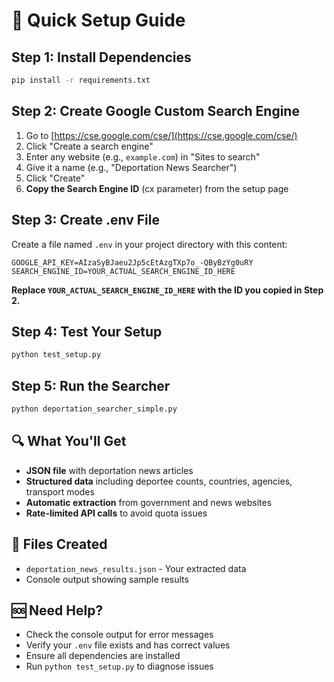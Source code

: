 # 🚀 Quick Setup Guide

## Step 1: Install Dependencies
```bash
pip install -r requirements.txt
```

## Step 2: Create Google Custom Search Engine
1. Go to [https://cse.google.com/cse/](https://cse.google.com/cse/)
2. Click "Create a search engine"
3. Enter any website (e.g., `example.com`) in "Sites to search"
4. Give it a name (e.g., "Deportation News Searcher")
5. Click "Create"
6. **Copy the Search Engine ID** (cx parameter) from the setup page

## Step 3: Create .env File
Create a file named `.env` in your project directory with this content:
```env
GOOGLE_API_KEY=AIzaSyBJaeu2Jp5cEtAzgTXp7o_-QByBzYg0uRY
SEARCH_ENGINE_ID=YOUR_ACTUAL_SEARCH_ENGINE_ID_HERE
```

**Replace `YOUR_ACTUAL_SEARCH_ENGINE_ID_HERE` with the ID you copied in Step 2.**

## Step 4: Test Your Setup
```bash
python test_setup.py
```

## Step 5: Run the Searcher
```bash
python deportation_searcher_simple.py
```

## 🔍 What You'll Get
- **JSON file** with deportation news articles
- **Structured data** including deportee counts, countries, agencies, transport modes
- **Automatic extraction** from government and news websites
- **Rate-limited API calls** to avoid quota issues

## 📁 Files Created
- `deportation_news_results.json` - Your extracted data
- Console output showing sample results

## 🆘 Need Help?
- Check the console output for error messages
- Verify your `.env` file exists and has correct values
- Ensure all dependencies are installed
- Run `python test_setup.py` to diagnose issues

